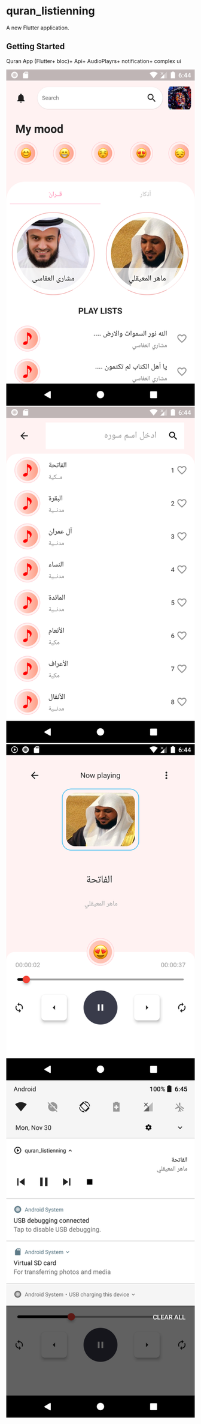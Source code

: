 # quran_listienning

A new Flutter application.

## Getting Started


Quran App (Flutter+ bloc)+
Api+
AudioPlayrs+
notification+
complex ui

![quran_listienning](/screenShots/Screenshot_20201130_184436.png)
![quran_listienning](/screenShots/Screenshot_20201130_184444.png)
![quran_listienning](/screenShots/Screenshot_20201130_184452.png)
![quran_listienning](/screenShots/Screenshot_20201130_184501.png)
